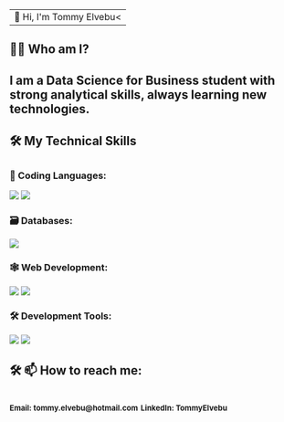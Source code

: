|  |
|:-:|
| 👋 Hi, I'm Tommy Elvebu< |

<h2>👨‍💻 Who am I?<h2/>

I am a Data Science for Business student with strong analytical skills, always learning new technologies.

<h2>🛠️ My Technical Skills<h2/>

<h3>🐍 Coding Languages:</h3>
<img src="https://img.shields.io/badge/-Python-black?style=flat-square&logo=Python">
<img src="https://img.shields.io/badge/-R-black?style=flat-square&logo=R">


<h3>🗃️ Databases:</h3>
<img src="https://img.shields.io/badge/-SQLite-black?style=flat-square&logo=SQLite">


<h3>🕸️ Web Development:</h3>
<img src="https://img.shields.io/badge/-HTML5-black?style=flat-square&logo=HTML5">
<img src="https://img.shields.io/badge/-CSS-black?style=flat-square&logo=CSS3&logoColor=blue">


<h3>🛠️ Development Tools:</h3>
<img src="https://img.shields.io/badge/-VSCode-black?style=flat-square&logo=visual-studio-code&logoColor=blueviolet">
<img src="https://img.shields.io/badge/-Github-black?style=flat-square&logo=Github">


<h2>🛠️ 📫 How to reach me:<h2/>
<font size="2">Email: tommy.elvebu@hotmail.com</font>  
<font size="2">LinkedIn: TommyElvebu</font>
